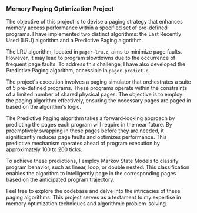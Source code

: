### Memory Paging Optimization Project

The objective of this project is to devise a paging strategy that enhances memory access performance within a specified set of pre-defined programs. I have implemented two distinct algorithms: the Last Recently Used (LRU) algorithm and a Predictive Paging algorithm.

The LRU algorithm, located in `pager-lru.c`, aims to minimize page faults. However, it may lead to program slowdowns due to the occurrence of frequent page faults. To address this challenge, I have also developed the Predictive Paging algorithm, accessible in `pager-predict.c`.

The project's execution involves a paging simulator that orchestrates a suite of 5 pre-defined programs. These programs operate within the constraints of a limited number of shared physical pages. The objective is to employ the paging algorithm effectively, ensuring the necessary pages are paged in based on the algorithm's logic.

The Predictive Paging algorithm takes a forward-looking approach by predicting the pages each program will require in the near future. By preemptively swapping in these pages before they are needed, it significantly reduces page faults and optimizes performance. This predictive mechanism operates ahead of program execution by approximately 100 to 200 ticks.

To achieve these predictions, I employ Markov State Models to classify program behavior, such as linear, loop, or double nested. This classification enables the algorithm to intelligently page in the corresponding pages based on the anticipated program trajectory.

Feel free to explore the codebase and delve into the intricacies of these paging algorithms. This project serves as a testament to my expertise in memory optimization techniques and algorithmic problem-solving.
